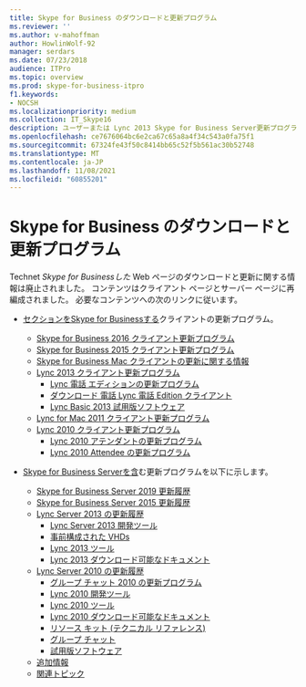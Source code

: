 ```yaml
---
title: Skype for Business のダウンロードと更新プログラム
ms.reviewer: ''
ms.author: v-mahoffman
author: HowlinWolf-92
manager: serdars
ms.date: 07/23/2018
audience: ITPro
ms.topic: overview
ms.prod: skype-for-business-itpro
f1.keywords:
- NOCSH
ms.localizationpriority: medium
ms.collection: IT_Skype16
description: ユーザーまたは Lync 2013 Skype for Business Server更新プログラムを検索して管理します。 リンクを使用して詳細を取得し、更新プログラムをダウンロードします。
ms.openlocfilehash: ce7676064bc6e2ca67c65a8a4f34c543a0fa75f1
ms.sourcegitcommit: 67324fe43f50c8414bb65c52f5b561ac30b52748
ms.translationtype: MT
ms.contentlocale: ja-JP
ms.lasthandoff: 11/08/2021
ms.locfileid: "60855201"
---
```

# <a name="skype-for-business-downloads-and-updates"></a>Skype for Business のダウンロードと更新プログラム

Technet _Skype for Businessした_ Web ページのダウンロードと更新に関する情報は廃止されました。 コンテンツはクライアント ページとサーバー ページに再編成されました。 必要なコンテンツへの次のリンクに従います。

- [セクションをSkype for Businessする](sfb-client-updates.md)クライアントの更新プログラム。
    - [Skype for Business 2016 クライアント更新プログラム](sfb-client-updates.md#skype-for-business-2016-client-updates)
    - [Skype for Business 2015 クライアント更新プログラム](sfb-client-updates.md#skype-for-business-2015-client-updates)
    - [Skype for Business Mac クライアントの更新に関する情報](sfb-client-updates.md)
    - [Lync 2013 クライアント更新プログラム](sfb-client-updates.md)
        - [Lync 電話 エディションの更新プログラム](sfb-client-updates.md#lync-phone-edition-updates)
        - [ダウンロード 電話 Lync 電話 Edition クライアント](sfb-client-updates.md#lync-phone-edition-clients-on-download-center)
        - [Lync Basic 2013 試用版ソフトウェア](sfb-client-updates.md)
    - [Lync for Mac 2011 クライアント更新プログラム](sfb-client-updates.md#lync-for-mac-2011-client-updates)
    - [Lync 2010 クライアント更新プログラム](sfb-client-updates.md#lync-2010-client-updates)
        - [Lync 2010 アテンダントの更新プログラム](sfb-client-updates.md#lync-2010-attendant-updates)
        - [Lync 2010 Attendee の更新プログラム](sfb-client-updates.md#lync-2010-attendee-updates)

- [Skype for Business Serverを含](sfb-server-updates.md)む更新プログラムを以下に示します。
    - [Skype for Business Server 2019 更新履歴](sfb-server-updates.md#skype-for-business-server-2019-update-history)
    - [Skype for Business Server 2015 更新履歴](sfb-server-updates.md#skype-for-business-server-2015-update-history)
    - [Lync Server 2013 の更新履歴](sfb-server-updates.md#lync-server-2013-update-history)
        - [Lync Server 2013 開発ツール](sfb-server-updates.md#lync-server-2013-dev-tools)
        - [事前構成された VHDs](sfb-server-updates.md#pre-configured-vhds)
        - [Lync 2013 ツール](sfb-server-updates.md#lync-2013-tools)
        - [Lync 2013 ダウンロード可能なドキュメント](sfb-server-updates.md#lync-2013-downloadable-documentation)
    - [Lync Server 2010 の更新履歴](sfb-server-updates.md#lync-server-2010-update-history)
        - [グループ チャット 2010 の更新プログラム](sfb-server-updates.md#group-chat-2010-updates)
        - [Lync 2010 開発ツール](sfb-server-updates.md#lync-2010-dev-tools)
        - [Lync 2010 ツール](sfb-server-updates.md#lync-2010-tools)
        - [Lync 2010 ダウンロード可能なドキュメント](sfb-server-updates.md#lync-2010-downloadable-documentation)
        - [リソース キット (テクニカル リファレンス)](sfb-server-updates.md#resource-kit-technical-reference)
        - [グループ チャット](sfb-server-updates.md#group-chat)
        - [試用版ソフトウェア](sfb-server-updates.md#trial-software)
    - [追加情報](sfb-server-updates.md#additional-information)
    - [関連トピック](sfb-server-updates.md#related-topics)
